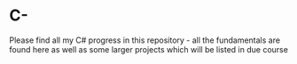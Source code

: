 # C-
Please find all my C# progress in this repository - all the fundamentals are found here as well as some larger projects which will be listed in due course
